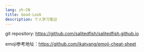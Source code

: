 ```yaml
---
lang: zh-CN
title: Good-Look
description: 个人学习笔记
---
```


git repository: https://github.com/salitedfish/salitedfish.github.io

emoji参考地址：https://github.com/ikatyang/emoji-cheat-sheet